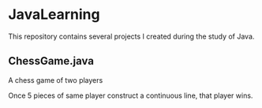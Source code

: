# JavaLearning

This repository contains several projects I created during the study of Java.

## ChessGame.java
A chess game of two players

Once 5 pieces of same player construct a continuous line, that player wins.
